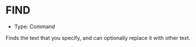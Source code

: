 # FIND

- Type: Command

Finds the text that you specify, and can optionally replace it with other text.
